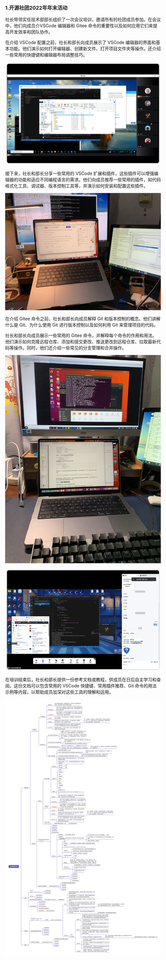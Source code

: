 ### 1.开源社团2022年年末活动
社长带领实任技术部部长组织了一次会议培训，邀请所有的社团成员参加。在会议中，他们向成员介VSCode 编辑器和 Gitee 命令的重要性以及如何应用它们来提高开发效率和团队协作。

在介绍 VSCode 配置之前，社长和部长向成员展示了 VSCode 编辑器的界面和基本功能。他们演示如何打开编辑器、创建新文件、打开项目文件夹等操作。还介绍一些常用的快捷键和编辑器布局调整技巧。

![图片1](./img/img1.5.png)

接下来，社长和部长分享一些常用的 VSCode 扩展和插件，这些插件可以增强编辑器的功能和适应不同编程语言的需求。他们向成员推荐一些常用的插件，如代码格式化工具、调试器、版本控制工具等，并演示如何安装和配置这些插件。

![图片2](./img/img1.1.jpeg)

在介绍 Gitee 命令之前，社长和部长向成员解释 Git 和版本控制的概念。他们讲解什么是 Git、为什么使用 Git 进行版本控制以及如何利用 Git 来管理项目的代码。

社长和部长向成员展示一些常用的 Gitee 命令，并解释每个命令的作用和用法。他们演示如何克隆远程仓库、添加和提交更改、推送更改到远程仓库、拉取最新代码等操作。同时，他们还介绍一些常见的分支管理和合并操作。

![图片3](./img/img1.2.jpeg)

![图片4](./img/img1.3.png)

在培训结束后，社长和部长提供一份参考文档或教程，供成员在日后自主学习和查阅。这份文档可以包含常用的 VSCode 快捷键、常用插件推荐、Git 命令的用法示例等内容，以帮助成员加深对这些工具的理解和运用。

![图片5](./img/img1.4.jpeg)
